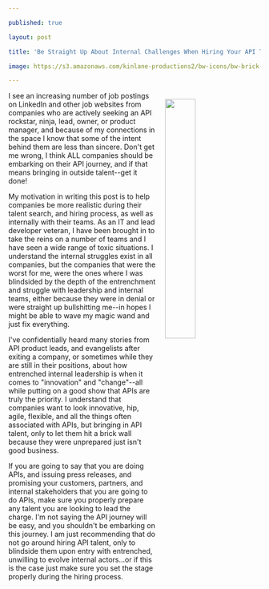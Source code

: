 ---
published: true
layout: post
title: 'Be Straight Up About Internal Challenges When Hiring Your API Talent'
image: https://s3.amazonaws.com/kinlane-productions2/bw-icons/bw-brick-wall.png
---

<p><img style="padding: 15px;" src="https://s3.amazonaws.com/kinlane-productions2/bw-icons/bw-brick-wall.png" alt="" width="35%" align="right" />
<p>I see an increasing number of job postings on LinkedIn and other job websites from companies who are&nbsp;actively seeking an API rockstar, ninja, lead, owner, or product manager, and because of my connections in the space I know that some of the intent behind them are less than sincere. Don't get me wrong, I think ALL companies should be embarking on their API journey, and if that means bringing in outside talent--get it done!
<p>My motivation in writing this post is to help companies be more realistic during their talent search, and hiring process, as well as internally with their teams. As an IT and lead developer veteran, I have been brought in to take the reins on a number of teams&nbsp;and I have seen a wide range of toxic situations. I understand the internal struggles exist in all companies, but the companies that were the worst for me, were the ones where I was blindsided by the depth of the entrenchment and struggle with leadership and internal teams, either because they were in denial or were straight up bullshitting me--in hopes I might be able to wave my magic wand and just fix everything.
<p>I've confidentially heard many stories from API product leads, and evangelists after exiting a company, or sometimes while they are still in their positions, about how entrenched internal leadership is when it comes to "innovation" and "change"--all while putting on a good show that APIs are truly the priority. I understand that companies want to look innovative, hip, agile, flexible, and all the things often associated with APIs, but bringing in API talent, only to let them hit a brick wall because they were unprepared just isn't good business.
<p>If you are going to say that you are doing APIs, and issuing press releases, and promising your customers, partners, and internal stakeholders that you are going to do APIs, make sure you properly prepare any talent you are looking to lead the charge. I'm not saying the API journey will be easy, and you shouldn't be embarking on this journey. I am just recommending that do not go around hiring API talent, only to blindside them upon entry with entrenched, unwilling to evolve internal actors...or if this is the case just make sure you set the stage properly during the hiring process.

